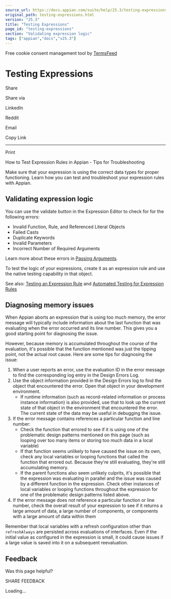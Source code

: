 ```yaml
---
source_url: https://docs.appian.com/suite/help/25.3/testing-expressions.html
original_path: testing-expressions.html
version: "25.3"
title: "Testing Expressions"
page_id: "testing-expressions"
section: "Validating expression logic"
tags: ["appian","docs","v25.3"]
---
```



Free cookie consent management tool by [TermsFeed](https://www.termsfeed.com/)

# Testing Expressions

Share

Share via

LinkedIn

Reddit

Email

Copy Link

* * *

Print

How to Test Expression Rules in Appian - Tips for Troubleshooting

Make sure that your expression is using the correct data types for proper functioning. Learn how you can test and troubleshoot your expression rules with Appian.

## Validating expression logic

You can use the validate button in the Expression Editor to check for for the following errors:

-   Invalid Function, Rule, and Referenced Literal Objects
-   Failed Casts
-   Duplicate Keywords
-   Invalid Parameters
-   Incorrect Number of Required Arguments

Learn more about these errors in [Passing Arguments](passing-arguments.html).

To test the logic of your expressions, create it as an expression rule and use the native testing capability in that object.

See also: [Testing an Expression Rule](Expression_Rules.html#test-the-rule) and [Automated Testing for Expression Rules](Automated_Testing_for_Expression_Rules.html)

## Diagnosing memory issues

When Appian aborts an expression that is using too much memory, the error message will typically include information about the last function that was evaluating when the error occurred and its line number. This gives you a good starting point for diagnosing the issue.

However, because memory is accumulated throughout the course of the evaluation, it's possible that the function mentioned was just the tipping point, not the actual root cause. Here are some tips for diagnosing the issue:

1.  When a user reports an error, use the evaluation ID in the error message to find the corresponding log entry in the Design Errors Log.
2.  Use the object information provided in the Design Errors log to find the object that encountered the error. Open that object in your development environment.
    -   If runtime information (such as record-related information or process instance information) is also provided, use that to look up the current state of that object in the environment that encountered the error. The current state of the data may be useful in debugging the issue.
3.  If the error message contains references a particular function and line number:
    -   Check the function that errored to see if it is using one of the problematic design patterns mentioned on this page (such as looping over too many items or storing too much data in a local variable)
    -   If that function seems unlikely to have caused the issue on its own, check any local variables or looping functions that called the function that errored out. Because they're still evaluating, they're still accumulating memory.
    -   If the parent functions also seem unlikely culprits, it's possible that the expression was evaluating in parallel and the issue was caused by a different function in the expression. Check other instances of local variables or looping functions throughout the expression for one of the problematic design patterns listed above.
4.  If the error message does not reference a particular function or line number, check the overall result of your expression to see if it returns a large amount of data, a large number of components, or components with a large amount of data within them

Remember that local variables with a refresh configuration other than `refreshAlways` are persisted across evaluations of interfaces. Even if the initial value as configured in the expression is small, it could cause issues if a large value is saved into it on a subsequent reevaluation.

## Feedback

Was this page helpful?

SHARE FEEDBACK

Loading...